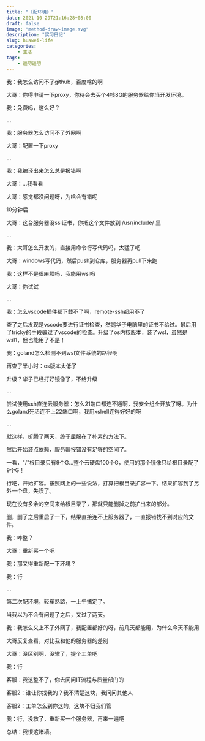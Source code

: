 ```yaml
---
title: "《配环境》"
date: 2021-10-29T21:16:28+08:00
draft: false
image: "method-draw-image.svg"
description: "实习日记"
slug: huawei-life
categories:
    - 生活
tags:
    - 逼叨逼叨
---
```


我：我怎么访问不了github，百度啥的啊

大哥：你得申请一下proxy，你待会去买个4核8G的服务器给你当开发环境。

我：免费吗，这么好？

...

我：服务器怎么访问不了外网啊

大哥：配置一下proxy

...

我：我编译出来怎么总是报错啊

大哥：...我看看

大哥：感觉都没问题呀，为啥会有错呢

10分钟后

大哥：这台服务器没ssl证书，你把这个文件放到 /usr/include/ 里

...

我：大哥怎么开发的，直接用命令行写代码吗，太猛了吧

大哥：windows写代码，然后push到仓库，服务器再pull下来跑

我：这样不是很麻烦吗，我能用wsl吗

大哥：你试试

...

我：怎么vscode插件都下载不了啊，remote-ssh都用不了

查了之后发现是vscode要进行证书检查，然鹅华子电脑里的证书不给过。最后用了tricky的手段骗过了vscode的检查。升级了os内核版本，装了wsl，虽然是wsl1，但也能用了不是！

我：goland怎么检测不到wsl文件系统的路径啊

再查了半小时：os版本太低了

升级？华子已经打好镜像了，不给升级

...

尝试使用ssh直连云服务器：怎么21端口都连不通啊，我安全组全开放了呀。为什么goland死活连不上22端口啊，我用xshell连得好好的呀

...

就这样，折腾了两天，终于屈服在了朴素的方法下。

然后开始装点依赖，服务器报错没有足够的空间了。

一看，"/"根目录只有9个G...整个云硬盘100个G，使用的那个镜像只给根目录配了9个G！

行吧，开始扩容。按照网上的一些说法，打算把根目录扩容一下。结果扩容到了另外一个盘，失误了。

现在没有多余的空间来给根目录了，那就只能删掉之前扩出来的部分。

删，删了之后重启了一下，结果直接连不上服务器了，一直报错找不到对应的文件。

我：咋整？

大哥：重新买一个吧

我：那又得重新配一下环境？

我：行

...

第二次配环境，轻车熟路，一上午搞定了。

当我以为不会有问题了之后，又过了两天。

我：我怎么又上不了外网了，我配置都好的呀，前几天都能用，为什么今天不能用

大哥反复查看，对比我和他的服务器的差别

大哥：没区别啊，没辙了，提个工单吧

我：行

客服：我这整不了，你去问问IT流程与质量部门的

客服2：谁让你找我的？我不清楚这块，我问问其他人

客服2：工单怎么到你这的，这块不归我们管

我：行，没救了，重新买一个服务器，再来一遍吧

总结：我恨这堵墙。